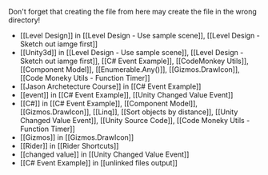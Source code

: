Don't forget that creating the file from here may create the file in the wrong directory!
- [[Level Design]] in [[Level Design - Use sample scene]], [[Level Design - Sketch out iamge first]]
- [[Unity3d]] in [[Level Design - Use sample scene]], [[Level Design - Sketch out iamge first]], [[C# Event Example]], [[CodeMonkey Utils]], [[Component Model]], [[Enumerable.Any()]], [[Gizmos.DrawIcon]], [[Code Moneky Utils - Function Timer]]
- [[Jason Archetecture Course]] in [[C# Event Example]]
- [[event]] in [[C# Event Example]], [[Unity Changed Value Event]]
- [[C#]] in [[C# Event Example]], [[Component Model]], [[Gizmos.DrawIcon]], [[Linq]], [[Sort objects by distance]], [[Unity Changed Value Event]], [[Unity Source Code]], [[Code Moneky Utils - Function Timer]]
- [[Gizmos]] in [[Gizmos.DrawIcon]]
- [[Rider]] in [[Rider Shortcuts]]
- [[changed value]] in [[Unity Changed Value Event]]
- [[C# Event Example]] in [[unlinked files output]]
